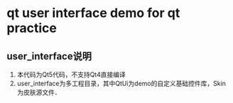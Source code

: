 # qt user interface demo for qt practice

## user_interface说明

1. 本代码为Qt5代码，不支持Qt4直接编译
2. user_interface为多工程目录，其中QtUi为demo的自定义基础控件库，Skin为皮肤源文件．


